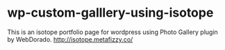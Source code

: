 # wp-custom-galllery-using-isotope
This is an isotope portfolio page for wordpress using Photo Gallery plugin by WebDorado. http://isotope.metafizzy.co/
